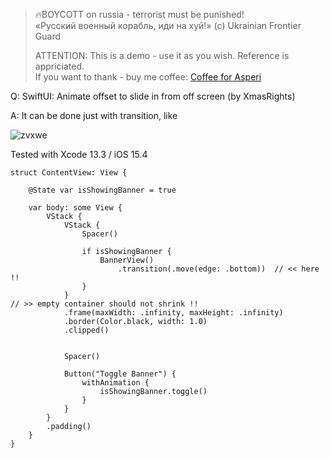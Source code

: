 >
> 🔥BOYCOTT on russia - terrorist must be punished!<br>
> «Русский военный корабль, иди на хуй!» (c) Ukrainian Frontier Guard
> 
> ATTENTION: This is a demo - use it as you wish. Reference is appriciated.<br>
> If you want to thank - buy me coffee: [Coffee for Asperi](https://secure.wayforpay.com/donate/asperi)
>

Q: SwiftUI: Animate offset to slide in from off screen (by XmasRights)

A: It can be done just with transition, like

![zvxwe](https://user-images.githubusercontent.com/62171579/182541442-c9eb9b84-81ac-421b-a2ee-4038adb4b4c8.gif)

Tested with Xcode 13.3 / iOS 15.4

```
struct ContentView: View {

	@State var isShowingBanner = true

	var body: some View {
		VStack {
			VStack {
				Spacer()

				if isShowingBanner {
					BannerView()
						.transition(.move(edge: .bottom))  // << here !!
				}
			}
// >> empty container should not shrink !!
			.frame(maxWidth: .infinity, maxHeight: .infinity) 
			.border(Color.black, width: 1.0)
			.clipped()


			Spacer()

			Button("Toggle Banner") {
				withAnimation {
					isShowingBanner.toggle()
				}
			}
		}
		.padding()
	}
}
```
